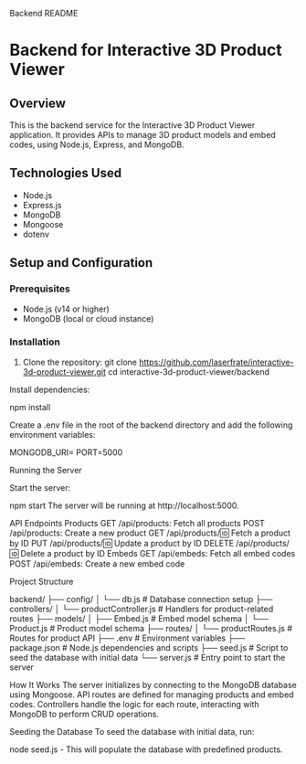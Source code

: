 Backend README
# Backend for Interactive 3D Product Viewer

## Overview

This is the backend service for the Interactive 3D Product Viewer application. It provides APIs to manage 3D product models and embed codes, using Node.js, Express, and MongoDB.

## Technologies Used

- Node.js
- Express.js
- MongoDB
- Mongoose
- dotenv

## Setup and Configuration

### Prerequisites

- Node.js (v14 or higher)
- MongoDB (local or cloud instance)

### Installation

1. Clone the repository:
   git clone https://github.com/laserfrate/interactive-3d-product-viewer.git
   cd interactive-3d-product-viewer/backend



Install dependencies:

npm install


Create a .env file in the root of the backend directory and add the following environment variables:

MONGODB_URI=<your-mongodb-uri>
PORT=5000



Running the Server

Start the server:

npm start
The server will be running at http://localhost:5000.


API Endpoints
Products
GET /api/products: Fetch all products
POST /api/products: Create a new product
GET /api/products/:id: Fetch a product by ID
PUT /api/products/:id: Update a product by ID
DELETE /api/products/:id: Delete a product by ID
Embeds
GET /api/embeds: Fetch all embed codes
POST /api/embeds: Create a new embed code



Project Structure

backend/
├── config/
│   └── db.js          # Database connection setup
├── controllers/
│   └── productController.js # Handlers for product-related routes
├── models/
│   ├── Embed.js       # Embed model schema
│   └── Product.js     # Product model schema
├── routes/
│   └── productRoutes.js # Routes for product API
├── .env               # Environment variables
├── package.json       # Node.js dependencies and scripts
├── seed.js            # Script to seed the database with initial data
└── server.js          # Entry point to start the server


How It Works
The server initializes by connecting to the MongoDB database using Mongoose.
API routes are defined for managing products and embed codes.
Controllers handle the logic for each route, interacting with MongoDB to perform CRUD operations.




Seeding the Database
To seed the database with initial data, run:

node seed.js - This will populate the database with predefined products.